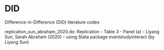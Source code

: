 # DID
Difference-in-Difference (DiD) literature codes



replication_sun_abraham_2020.do: Replication - Table 3 - Panel (a) - Liyang Sun, Sarah Abraham (2020) - using Stata package eventstudyinteract (by Liyang Sun)
